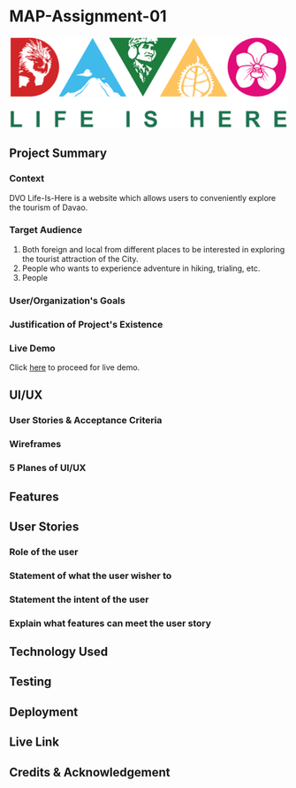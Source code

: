 # MAP-Assignment-01

<img src='images/DVO.png'/><br>



## Project Summary

### Context

DVO Life-Is-Here is a website which allows users to conveniently explore the tourism of Davao.

### Target Audience

1. Both foreign and local from different places to be interested in exploring the tourist attraction of the City.
2. People who wants to experience adventure in hiking, trialing, etc.
3. People 

### User/Organization's Goals


### Justification of Project's Existence

### Live Demo
Click [here](https://allanpaul0728.github.io/MAP-Assignment-01/) to proceed for live demo.


## UI/UX


### User Stories & Acceptance Criteria

### Wireframes

### 5 Planes of UI/UX


## Features

## User Stories

### Role of the user
### Statement of what the user wisher to
### Statement the intent of the user
### Explain what features can meet the user story


## Technology Used

## Testing


## Deployment

## Live Link

## Credits & Acknowledgement